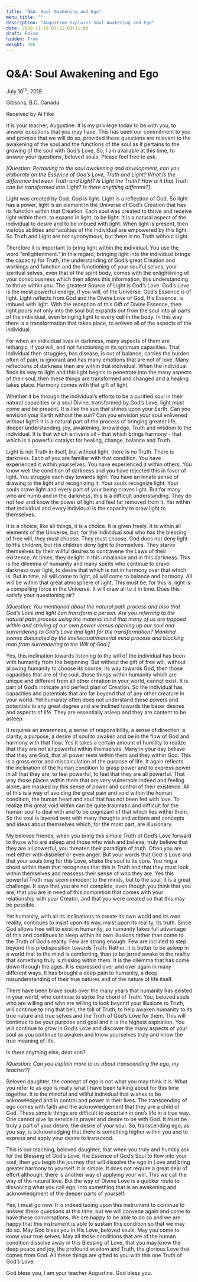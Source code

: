 ```yaml
---
title: "Q&A: Soul Awakening and Ego"
menu_title: ""
description: "Augustine explains Soul Awakening and Ego"
date: 2020-11-19 07:21:03+11:00
draft: False
hidden: True
weight: 386
---
```

# Q&A: Soul Awakening and Ego

July 10<sup>th</sup>, 2019

Gibsons, B.C. Canada

Received by Al Fike

It is your teacher, Augustine. It is my privilege today to be with you, to answer questions that you may have. This has been our commitment to you and promise that we will do so, provided these questions are relevant to the awakening of the soul and the functions of the soul as it pertains to the growing of the soul with God’s Love. So, I am available at this time, to answer your questions, beloved souls. Please feel free to ask.

*[Question: Pertaining to the soul awakening and development, can you elaborate on the Essence of God’s Love, Truth and Light? What is the difference between Truth and Light? Is Light the Truth? How is it that Truth can be transformed into Light? Is there anything different?]* 

Light was created by God. God is light. Light is a reflection of God. So light has a power, light is an element in the Universe of God’s Creation that has its function within that Creation. Each soul was created to thrive and receive light within them, to expand in light, to be light. It is a natural aspect of the individual to desire and to be imbued with light. When light is present, then various abilities and faculties of the individual are empowered by this light. So Truth and Light are not synonymous, but there is no Truth without Light. 

Therefore it is important to bring light within the individual. You use the word “enlightenment.” In this regard, bringing light into the individual brings the capacity for Truth, the understanding of God’s great Creation and workings and function and the functioning of your soulful selves, your spiritual selves, even that of the spirit body, comes with the enlightening of your consciousness which then allows this information, this understanding to thrive within you. The greatest Source of Light is God’s Love. God’s Love is the most powerful energy, if you will, of the Universe. God’s Essence is of light. Light reflects from God and the Divine Love of God, His Essence, is imbued with light. With the reception of this Gift of Divine Essence, then light pours not only into the soul but expands out from the soul into all parts of the individual, even bringing light to every cell in the body. In this way there is a transformation that takes place, to enliven all of the aspects of the individual. 

For when an individual lives in darkness, many aspects of them are lethargic, if you will, and not functioning in its optimum capacities. That individual then struggles, has disease, is out of balance, carries the burden often of pain, is ignorant and has many emotions that are not of love. Many reflections of darkness then are within that individual. When the individual finds its way to light and this light begins to penetrate into the many aspects of their soul, then these things are transformed and changed and a healing takes place. Harmony comes with that gift of light. 

Whether it be through the individual’s efforts to be a purified soul in their natural capacities or a soul Divine, transformed by God’s Love, light must come and be present. It is like the sun that shines upon your Earth. Can you envision your Earth without the sun? Can you envision your soul enlivened without light? It is a natural part of the process of bringing greater life, deeper understanding, joy, awakening, knowledge, Truth and wisdom to the individual. It is that which enlivens all - that which brings harmony - that which is a powerful catalyst for healing, change, balance and Truth. 

Light is not Truth in itself, but without light, there is no Truth. There is darkness. Each of you are familiar with that condition. You have experienced it within yourselves. You have experienced it within others. You know well the condition of darkness and you have rejected this in favor of light. You struggle each day towards light. You have an innate sense of drawing to the light and recognizing it. Your souls recognize light. Your souls crave light and every part of your being craves light. But for many who are numb and in the darkness, this is a difficult understanding. They do not feel and know the power of light and feel far removed from it. Yet within that individual and every individual is the capacity to draw light to themselves. 

It is a choice, like all things, it is a choice. It is given freely. It is within all elements of the Universe, but, for the individual soul who has the blessing of free will, they must choose. They must choose. God does not deny light to His children, but His children deny light to themselves. They starve themselves by their willful desires to contravene the Laws of their existence. At times, they delight in this imbalance and in this darkness. 
This is the dilemma of humanity and many spirits who continue to crave darkness over light, to desire that which is not in harmony over that which is. But in time, all will come to light, all will come to balance and harmony. All will be within that great atmosphere of light. This must be, for this is. light is a compelling force in the Universe. It will draw all to it in time. Does this satisfy your questioning sir?

*[Question: You mentioned about the natural path process and also that God’s Love and light can transform a person. Are you referring to the natural path process using the material mind that many of us are trapped within and striving of our own power versus opening up our soul and surrendering to God’s Love and light for the transformation? Mankind seems dominated by the intellectual/material mind process and blocking man from surrendering to the Will of God.]*

Yes, this inclination towards listening to the will of the individual has been with humanity from the beginning. But without the gift of free will, without allowing humanity to choose its course, its way towards God, then those capacities that are of the soul, those things within humanity which are unique and different from all other creation in your world, cannot exist. It is part of God’s intricate and perfect plan of Creation. So the individual has capacities and potentials that are far beyond that of any other creature in your world. Yet humanity often does not understand these powers and potentials to any great degree and are inclined towards the baser desires and aspects of life. They are essentially asleep and they are content to be asleep. 

It requires an awareness, a sense of responsibility, a sense of direction, a clarity, a purpose, a desire of soul to awaken and be in the flow of God and harmony with that flow. Yes it takes a certain amount of humility to realize that they are not all powerful within themselves. Many in your day believe that they are God, that all power rests within them and they within God. This is a gross error and miscalculation of the purpose of life. It again reflects the inclination of the human condition to grasp power and to express power in all that they are, to feel powerful, to feel that they are all powerful. That way those places within them that are very vulnerable indeed and feeling alone, are masked by this sense of power and control of their existence. All of this is a way of avoiding the great pain and void within the human condition, the human heart and soul that has not been fed with love. To realize this great void within can be quite traumatic and difficult for the human soul to deal with and to be cognizant of that which lies within them. So the soul is layered over with many thoughts and actions and concepts and ideas about themselves which, for the most part, are illusionary. 

My beloved friends, when you bring this simple Truth of God’s Love forward to those who are asleep and those who wish and believe, truly believe that they are all powerful, you threaten their paradigm of truth. Often you are met either with disbelief or even anger. But your words that God is Love and that your souls long for this Love, shake the soul to its core. You ring a chord within them that recognizes that this is Truth and that they must look within themselves and reassess their sense of who they are. Yes this powerful Truth may seem innocent to the minds, but to the soul, it is a great challenge. It says that you are not complete, even though you think that you are, that you are in need of this completion that comes with your relationship with your Creator, and that you were created so that this may be possible. 

Yet humanity, with all its inclinations to create its own world and its own reality, continues to insist upon its way, insist upon its reality, its truth. Since God allows free will to exist in humanity, so humanity takes full advantage of this and continues to sleep within its own illusions rather than come to the Truth of God’s reality. Few are strong enough. Few are inclined to step beyond this predisposition towards Truth. Rather, it is better to be asleep in a world that to the mind is comforting, than to be jarred awake to the reality that something truly is missing within them. It is the dilemma that has come down through the ages. It is expressed over and over again in many different ways. It has brought a deep pain to humanity, a deep misunderstanding of their true natures and of the nature of life itself. 

There have been brave souls over the many years that humanity has existed in your world, who continue to strike the chord of Truth. You, beloved souls who are willing and who are willing to look beyond your illusions to Truth, will continue to ring that bell, the toll of Truth, to help awaken humanity to its true nature and true selves and the Truth of God’s Love for them. This will continue to be your purpose and goal and it is the highest aspiration. You will continue to grow in God’s Love and discover the many aspects of your soul as you continue to awaken and know yourselves truly and know the true meaning of life. 

Is there anything else, dear son? 

*[Question: Can you explain more to us about transcending the ego, my teacher?]*

Beloved daughter, the concept of ego is not what you may think it is. What you refer to as ego is really what I have been talking about for this time together. It is the mindful and willful individual that wishes to be acknowledged and in control and power in their lives. The transcending of ego comes with faith and the acknowledgement that they are a child of God. These simple things are difficult to ascertain in one’s life in a true way. One cannot give lip service in prayer and desire to be with God. It must be truly a part of your desire, the desire of your soul. So, transcending ego, as you say, is acknowledging that there is something higher within you and to express and apply your desire to transcend. 

This is our teaching, beloved daughter, that when you truly and humbly ask for the Blessing of God’s Love, the Essence of God’s Soul to flow into your soul, then you begin the journey that will dissolve the ego in Love and bring greater harmony to yourself. It is simple. It does not require a great deal of effort although, there is another way of applying your will. This we call the way of the natural love. But the way of Divine Love is a quicker route to dissolving what you call ego, into something that is an awakening and acknowledgment of the deeper parts of yourself. 

Yes, I must go now. It is indeed taxing upon this instrument to continue to answer these questions at this time, but we will convene again and come to have these conversations. We are happy to be able to do so and we are happy that this instrument is able to sustain this condition so that we may do so. 
May God bless you in His Love, beloved souls. May you come to know your true selves. May all those conditions that are of the human condition dissolve away in this Blessing of Love, that you may know the deep peace and joy, the profound wisdom and Truth, the glorious Love that comes from God. All these things are gifted to you with this one Truth of God’s Love. 

God bless you, I am your teacher Augustine. God bless you.